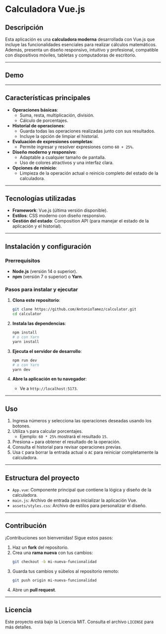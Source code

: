 # Calculadora Vue.js

## Descripción
Esta aplicación es una **calculadora moderna** desarrollada con Vue.js que incluye las funcionalidades esenciales para realizar cálculos matemáticos. Además, presenta un diseño responsivo, intuitivo y profesional, compatible con dispositivos móviles, tabletas y computadoras de escritorio.

---

## Demo

---

## Características principales

- **Operaciones básicas**:
  - Suma, resta, multiplicación, división.
  - Cálculo de porcentajes.
- **Historial de operaciones**:
  - Guarda todas las operaciones realizadas junto con sus resultados.
  - Incluye la opción de limpiar el historial.
- **Evaluación de expresiones completas**:
  - Permite ingresar y resolver expresiones como `60 + 25%`.
- **Diseño moderno y responsivo**:
  - Adaptable a cualquier tamaño de pantalla.
  - Uso de colores atractivos y una interfaz clara.
- **Opciones de reinicio**:
  - Limpieza de la operación actual o reinicio completo del estado de la calculadora.

---

## Tecnologías utilizadas

- **Framework**: Vue.js (última versión disponible).
- **Estilos**: CSS moderno con diseño responsivo.
- **Gestión del estado**: Composition API (para manejar el estado de la aplicación y el historial).

---

## Instalación y configuración

### Prerrequisitos

- **Node.js** (versión 14 o superior).
- **npm** (versión 7 o superior) o **Yarn**.

### Pasos para instalar y ejecutar

1. **Clona este repositorio**:
   ```bash
   git clone https://github.com/AntonioTamez/calculator.git
   cd calculator
   ```

2. **Instala las dependencias**:
   ```bash
   npm install
   # o con Yarn
   yarn install
   ```

3. **Ejecuta el servidor de desarrollo**:
   ```bash
   npm run dev
   # o con Yarn
   yarn dev
   ```

4. **Abre la aplicación en tu navegador**:
   - Ve a `http://localhost:5173`.

---

## Uso

1. Ingresa números y selecciona las operaciones deseadas usando los botones.
2. Utiliza `%` para calcular porcentajes.
   - Ejemplo: `60 * 25%` mostrará el resultado `15`.
3. Presiona `=` para obtener el resultado de la operación.
4. Consulta el historial para revisar operaciones previas.
5. Usa `C` para borrar la entrada actual o `AC` para reiniciar completamente la calculadora.

---

## Estructura del proyecto

- `App.vue`: Componente principal que contiene la lógica y diseño de la calculadora.
- `main.js`: Archivo de entrada para inicializar la aplicación Vue.
- `assets/styles.css`: Archivo de estilos para personalizar el diseño.

---

## Contribución

¡Contribuciones son bienvenidas! Sigue estos pasos:

1. Haz un **fork** del repositorio.
2. Crea una **rama nueva** con tus cambios:
   ```bash
   git checkout -b mi-nueva-funcionalidad
   ```
3. Guarda tus cambios y súbelos al repositorio remoto:
   ```bash
   git push origin mi-nueva-funcionalidad
   ```
4. Abre un **pull request**.

---

## Licencia

Este proyecto está bajo la Licencia MIT. Consulta el archivo `LICENSE` para más detalles.
